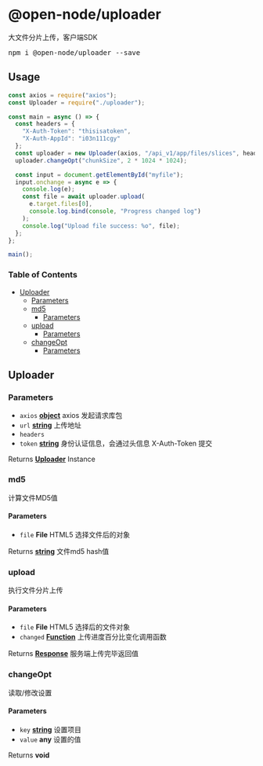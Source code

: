 # @open-node/uploader
大文件分片上传，客户端SDK

<pre>npm i @open-node/uploader --save</pre>

## Usage

```js
const axios = require("axios");
const Uploader = require("./uploader");

const main = async () => {
  const headers = {
    "X-Auth-Token": "thisisatoken",
    "X-Auth-AppId": "i03n111cgy"
  };
  const uploader = new Uploader(axios, "/api_v1/app/files/slices", headers);
  uploader.changeOpt("chunkSize", 2 * 1024 * 1024);

  const input = document.getElementById("myfile");
  input.onchange = async e => {
    console.log(e);
    const file = await uploader.upload(
      e.target.files[0],
      console.log.bind(console, "Progress changed log")
    );
    console.log("Upload file success: %o", file);
  };
};

main();
```



<!-- Generated by documentation.js. Update this documentation by updating the source code. -->

### Table of Contents

-   [Uploader][1]
    -   [Parameters][2]
    -   [md5][3]
        -   [Parameters][4]
    -   [upload][5]
        -   [Parameters][6]
    -   [changeOpt][7]
        -   [Parameters][8]

## Uploader

### Parameters

-   `axios` **[object][9]** axios 发起请求库包
-   `url` **[string][10]** 上传地址
-   `headers`
-   `token` **[string][10]** 身份认证信息，会通过头信息 X-Auth-Token 提交

Returns **[Uploader][11]** Instance

### md5

计算文件MD5值

#### Parameters

-   `file` **File** HTML5 选择文件后的对象

Returns **[string][10]** 文件md5 hash值

### upload

执行文件分片上传

#### Parameters

-   `file` **File** HTML5 选择后的文件对象
-   `changed` **[Function][12]** 上传进度百分比变化调用函数

Returns **[Response][13]** 服务端上传完毕返回值

### changeOpt

读取/修改设置

#### Parameters

-   `key` **[string][10]** 设置项目
-   `value` **any** 设置的值

Returns **void**

[1]: #uploader

[2]: #parameters

[3]: #md5

[4]: #parameters-1

[5]: #upload

[6]: #parameters-2

[7]: #changeopt

[8]: #parameters-3

[9]: https://developer.mozilla.org/docs/Web/JavaScript/Reference/Global_Objects/Object

[10]: https://developer.mozilla.org/docs/Web/JavaScript/Reference/Global_Objects/String

[11]: #uploader

[12]: https://developer.mozilla.org/docs/Web/JavaScript/Reference/Statements/function

[13]: https://developer.mozilla.org/docs/Web/Guide/HTML/HTML5
